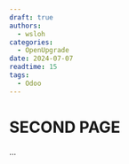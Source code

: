```yaml
---
draft: true
authors: 
  - wsloh
categories:
  - OpenUpgrade
date: 2024-07-07
readtime: 15
tags:
  - Odoo
---
```


# SECOND PAGE
...